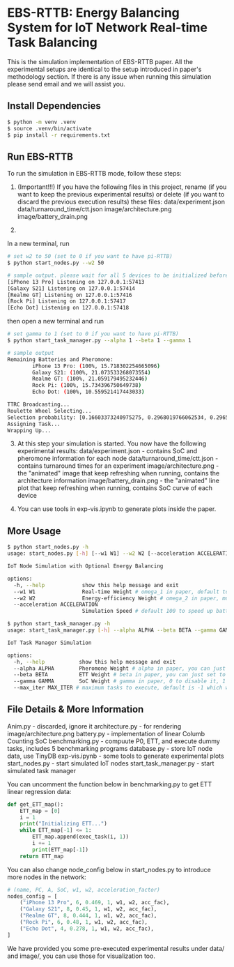 # EBS-RTTB: Energy Balancing System for IoT Network Real-time Task Balancing

This is the simulation implementation of EBS-RTTB paper. All the experimental setups are identical to the setup introduced in paper's methodology section.
If there is any issue when running this simulation please send email and we will assist you.

## Install Dependencies

```bash
$ python -m venv .venv
$ source .venv/bin/activate
$ pip install -r requirements.txt
```

## Run EBS-RTTB

To run the simulation in EBS-RTTB mode, follow these steps:

1. (Important!!!) If you have the following files in this project, rename (if you want to keep the previous experimental results) or delete (if you want to discard the previous execution results) these files:
    data/experiment.json
    data/turnaround_time/ctt.json
    image/architecture.png
    image/battery_drain.png

2. 
In a new terminal, run
```bash
# set w2 to 50 (set to 0 if you want to have pi-RTTB)
$ python start_nodes.py --w2 50

# sample output. please wait for all 5 devices to be initialized before proceeding to the next step
[iPhone 13 Pro] Listening on 127.0.0.1:57413
[Galaxy S21] Listening on 127.0.0.1:57414
[Realme GT] Listening on 127.0.0.1:57416
[Rock Pi] Listening on 127.0.0.1:57417
[Echo Dot] Listening on 127.0.0.1:57418
```

then open a new terminal and run
```bash
# set gamma to 1 (set to 0 if you want to have pi-RTTB)
$ python start_task_manager.py --alpha 1 --beta 1 --gamma 1

# sample output
Remaining Batteries and Pheromone:
        iPhone 13 Pro: (100%, 15.718302254665096)
        Galaxy S21: (100%, 21.073533268073554)
        Realme GT: (100%, 21.059179495232446)
        Rock Pi: (100%, 15.734396750649738)
        Echo Dot: (100%, 10.559521417443033)

TTRC Broadcasting...
Roulette Wheel Selecting...
Selection probability: [0.16603373240975275, 0.2968019766062534, 0.2965998164797665, 0.16620373990778206, 0.07436073459644535]
Assigning Task...
Wrapping Up...
```

3. At this step your simulation is started. You now have the following experimental results:
    data/experiment.json - contains SoC and pheromone information for each node
    data/turnaround_time/ctt.json - contains turnaround times for an experiment
    image/architecture.png - the "animated" image that keep refreshing when running, contains the architecture information
    image/battery_drain.png - the "animated" line plot that keep refreshing when running, contains SoC curve of each device

4. You can use tools in exp-vis.ipynb to generate plots inside the paper.

## More Usage
```bash
$ python start_nodes.py -h
usage: start_nodes.py [-h] [--w1 W1] --w2 W2 [--acceleration ACCELERATION]

IoT Node Simulation with Optional Energy Balancing

options:
  -h, --help            show this help message and exit
  --w1 W1               Real-time Weight # omega_1 in paper, default to 1
  --w2 W2               Energy-efficiency Weight # omega_2 in paper, must be provided
  --acceleration ACCELERATION
                        Simulation Speed # default 100 to speed up battery drainage, if you set to 1 then the simulation will be very similar to the real IoT drainage speed (can be very slow)
```

```bash
$ python start_task_manager.py -h
usage: start_task_manager.py [-h] --alpha ALPHA --beta BETA --gamma GAMMA [--max_iter MAX_ITER]

IoT Task Manager Simulation

options:
  -h, --help           show this help message and exit
  --alpha ALPHA        Pheromone Weight # alpha in paper, you can just set to 1 or any value you preferred
  --beta BETA          ETT Weight # beta in paper, you can just set to 1 or any value you preferred
  --gamma GAMMA        SoC Weight # gamma in paper, 0 to disable it, 1 to enable SoC in selection, >2 to give SoC more selection weights
  --max_iter MAX_ITER # maximum tasks to execute, default is -1 which will execute until a node die
```

## File Details & More Information
Anim.py - discarded, ignore it
architecture.py - for rendering image/architecture.png
battery.py - implementation of linear Columb Counting SoC
benchmarking.py - compuute P0, ETT, and execute dummy tasks, includes 5 benchmarking programs
database.py - store IoT node data, use TinyDB
exp-vis.ipynb - some tools to generate experimental plots
start_nodes.py - start simulated IoT nodes
start_task_manager.py - start simulated task manager

You can uncomment the function below in benchmarking.py to get ETT linear regression data:
```python
def get_ETT_map():
    ETT_map = [0]
    i = 1
    print("Initializing ETT...")
    while ETT_map[-1] <= 1:
        ETT_map.append(exec_task(i, 1))
        i += 1
        print(ETT_map[-1])
    return ETT_map
```

You can also change node_config below in start_nodes.py to introduce more nodes in the network:
```python
# (name, PC, A, SoC, w1, w2, acceleration_factor)
nodes_config = [
    ("iPhone 13 Pro", 6, 0.469, 1, w1, w2, acc_fac),
    ("Galaxy S21", 8, 0.45, 1, w1, w2, acc_fac),
    ("Realme GT", 8, 0.444, 1, w1, w2, acc_fac),
    ("Rock Pi", 6, 0.48, 1, w1, w2, acc_fac),
    ("Echo Dot", 4, 0.278, 1, w1, w2, acc_fac),
]
```

We have provided you some pre-executed experimental results under data/ and image/, you can use those for visualization too.
